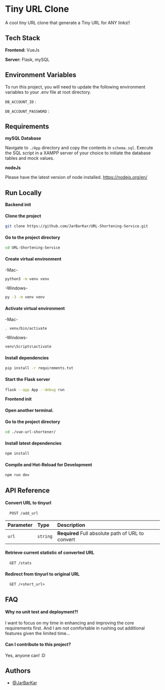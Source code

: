 
# Tiny URL Clone

A cool tiny URL clone that generate a Tiny URL for ANY links!!


## Tech Stack

**Frontend:** VueJs

**Server:** Flask, mySQL


## Environment Variables

To run this project, you will need to update the following environment variables to your .env file at root directory.

`DB_ACCOUNT_ID` : <mySQL username>

`DB_ACCOUNT_PASSWORD` : <mySQL password>


## Requirements

**mySQL Database**

Navigate to `./App` directory and copy the contents in `schema.sql`.
Execute the SQL script in a XAMPP server of your choice to initiate the database tables and mock values.

**nodeJs**

Please have the latest version of node installed. https://nodejs.org/en/



    
## Run Locally

**Backend init**

#### Clone the project

```bash
git clone https://github.com/JarBarKar/URL-Shortening-Service.git
```

#### Go to the project directory

```bash
cd URL-Shortening-Service
```

#### Create virtual environment

-Mac-
```bash
python3 -m venv venv
```
-Windows-
```bash
py -3 -m venv venv
```

#### Activate virtual environment

-Mac-
```bash
. venv/bin/activate
```

-Windows-
```bash
venv\Scripts\activate
```

#### Install dependencies

```bash
pip install -r requirements.txt
```

#### Start the Flask server

```bash
flask --app App --debug run
```

**Frontend init**

#### Open another terminal.


#### Go to the project directory

```bash
cd ./vue-url-shortener/
```

#### Install latest dependencies

```bash
npm install
```

#### Compile and Hot-Reload for Development

```bash
npm run dev
```
## API Reference

#### Convert URL to tinyurl

```http
  POST /add_url
```

| Parameter     | Type     | Description                       |
| :--------     | :------- | :-------------------------------- |
| `url`| `string` | **Required** Full absolute path of URL to convert |


#### Retrieve current statistic of converted URL

```http
  GET /stats
```

#### Redirect from tinyurl to original URL

```http
  GET /<short_url>
```



## FAQ

#### Why no unit test and deployment?!

I want to focus on my time in enhancing and improving the core requirements first. 
And I am not comfortable in rushing out additional features given the limited time...

#### Can I contribute to this project?

Yes, anyone can! :D


## Authors

- [@JarBarKar](https://www.github.com/JarBarKar)

